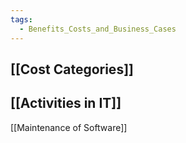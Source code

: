 ```yaml
---
tags:
  - Benefits_Costs_and_Business_Cases
---
```

## [[Cost Categories]]
## [[Activities in IT]]
[[Maintenance of Software]]